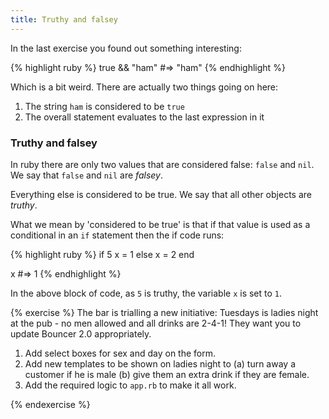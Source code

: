 ```yaml
---
title: Truthy and falsey
---
```


In the last exercise you found out something interesting:

{% highlight ruby %}
true && "ham" #=> "ham"
{% endhighlight %}

Which is a bit weird. There are actually two things going on here:
1. The string `ham` is considered to be `true`
2. The overall statement evaluates to the last expression in it

### Truthy and falsey

In ruby there are only two values that are considered false: `false` and `nil`. We say that `false` and `nil` are *falsey*.

Everything else is considered to be true. We say that all other objects are *truthy*.

What we mean by 'considered to be true' is that if that value is used as a conditional in an `if` statement then the if code runs:

{% highlight ruby %}
if 5
	x = 1
else
	x = 2
end

x #=> 1
{% endhighlight %}

In the above block of code, as `5` is truthy, the variable `x` is set to `1`.

{% exercise %}
The bar is trialling a new initiative: Tuesdays is ladies night at the pub - no men allowed and all drinks are 2-4-1! They want you to update Bouncer 2.0 appropriately.

1. Add select boxes for sex and day on the form.
2. Add new templates to be shown on ladies night to (a) turn away a customer if he is male (b) give them an extra drink if they are female.
3. Add the required logic to `app.rb` to make it all work.

{% endexercise %}